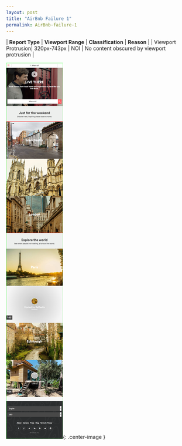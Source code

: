 ```yaml
---
layout: post
title: "AirBnb Failure 1"
permalink: AirBnb-failure-1
---
```

| **Report Type** | **Viewport Range** | **Classification** | **Reason** |
| Viewport Protrusion| 320px-743px | NOI | No content obscured by viewport protrusion | 

![Screenshot of the fault](../assets/images/AirBnb/fault1/viewportOverflowWidth531.png){: .center-image }